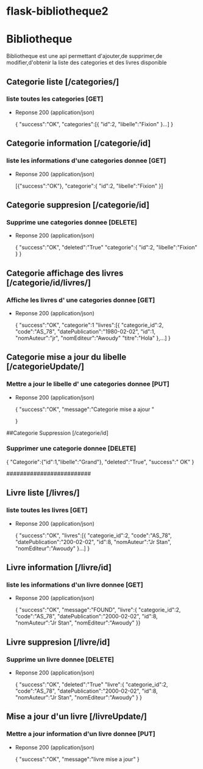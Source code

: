 # flask-bibliotheque2



# Bibliotheque

Bibliotheque est une api permettant d'ajouter,de supprimer,de modifier,d'obtenir la liste des categories et des livres disponible

## Categorie liste [/categories/]

### liste toutes les categories [GET]

+ Reponse 200 (application/json)

    {
    "success":"OK",
    "categories":[{
        "id":2,
        "libelle":"Fixion"
    }...]
    }

##  Categorie information [/categorie/id]

### liste  les informations d'une  categories donnee [GET]

+ Reponse 200 (application/json)

    [{"success":"OK"},
    "categorie":{
        "id":2,
        "libelle":"Fixion"
    }]



##  Categorie suppresion [/categorie/id]

### Supprime  une  categories donnee [DELETE]

+ Reponse 200 (application/json)

    {
    "success":"OK",
    "deleted":"True"
    "categorie":{
        "id":2,
        "libelle":"Fixion"
    }
    }


    
##  Categorie affichage des livres [/categorie/id/livres/]

### Affiche les livres d' une  categories donnee [GET]

+ Reponse 200 (application/json)

    {
    "success":"OK",
    "categorie":1
    "livres":[{
        "categorie_id":2,
        "code":"AS_78",
        "datePublication":"1980-02-02",
        "id":1,
        "nomAuteur":"jr",
        "nomEditeur":"Awoudy"
        "titre":"Hola"
    },...]
    }

##  Categorie mise a jour du libelle [/categorieUpdate/]

### Mettre a jour le libelle d' une  categories donnee [PUT]

+ Reponse 200 (application/json)

    {
        "success":"OK",
        "message":"Categorie mise a ajour "

    }

##Categorie Suppression [/categorie/id]

### Supprimer une categorie donnee [DELETE]
{
    "Categorie":{"id":1,"libelle":"Grand"},
    "deleted":"True",
    "success":" OK"
}



#########################


## Livre liste [/livres/]

### liste toutes les livres [GET]

+ Reponse 200 (application/json)

    {
    "success":"OK",
    "livres":[{
        "categorie_id":2,
        "code":"AS_78",
        "datePublication":"200-02-02",
        "id":8,
        "nomAuteur":"Jr Stan",
        "nomEditeur":"Awoudy"
    }...]
    }

##  Livre information [/livre/id]

### liste  les informations d'un  livre donnee [GET]

+ Reponse 200 (application/json)

    {
    "success":"OK",
    "message":"FOUND",
    "livre":{
        "categorie_id":2,
        "code":"AS_78",
        "datePublication":"2000-02-02",
        "id":8,
        "nomAuteur":"Jr Stan",
        "nomEditeur":"Awoudy"
    }}



##  Livre suppresion [/livre/id]

### Supprime  un livre donnee [DELETE]

+ Reponse 200 (application/json)

    {
    "success":"OK",
    "deleted":"True"
    "livre":{
        "categorie_id":2,
        "code":"AS_78",
        "datePublication":"2000-02-02",
        "id":8,
        "nomAuteur":"Jr Stan",
        "nomEditeur":"Awoudy"
    }
    }


    
##  Mise a jour d'un livre [/livreUpdate/]

### Mettre a jour information d'un livre donnee [PUT]


+ Reponse 200 (application/json)

    {
    "success":"OK",
    "message":"livre mise a jour"
    }


